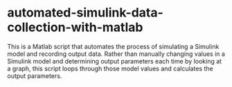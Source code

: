 # automated-simulink-data-collection-with-matlab
This is a Matlab script that automates the process of simulating a Simulink model and recording output data. Rather than manually changing values in a Simulink model and determining output parameters each time by looking at a graph, this script loops through those model values and calculates the output parameters.
